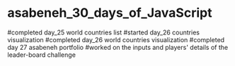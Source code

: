 # asabeneh_30_days_of_JavaScript
#completed day_25 world countries list
#started day_26 countries visualization
#completed day_26 world countries visualization
#completed day 27 asabeneh portfolio
#worked on the inputs and players' details of the leader-board challenge
